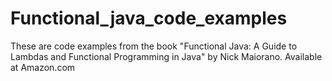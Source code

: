 Functional_java_code_examples
=============================
These are code examples from the book "Functional Java: A Guide to Lambdas and Functional Programming in Java"
by Nick Maiorano.
Available at Amazon.com
